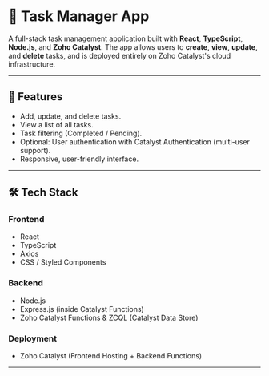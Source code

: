 # 📝 Task Manager App

A full-stack task management application built with **React**, **TypeScript**, **Node.js**, and **Zoho Catalyst**. 
The app allows users to **create**, **view**, **update**, and **delete** tasks, and is deployed entirely on Zoho Catalyst's cloud infrastructure.

---

## 🚀 Features

- Add, update, and delete tasks.
- View a list of all tasks.
- Task filtering (Completed / Pending).
- Optional: User authentication with Catalyst Authentication (multi-user support).
- Responsive, user-friendly interface.

---

## 🛠 Tech Stack

### Frontend
- React
- TypeScript
- Axios
- CSS / Styled Components

### Backend
- Node.js
- Express.js (inside Catalyst Functions)
- Zoho Catalyst Functions & ZCQL (Catalyst Data Store)

### Deployment
- Zoho Catalyst (Frontend Hosting + Backend Functions)

---
